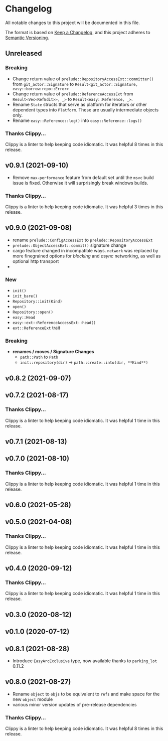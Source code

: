 # Changelog

All notable changes to this project will be documented in this file.

The format is based on [Keep a Changelog](https://keepachangelog.com/en/1.0.0/),
and this project adheres to [Semantic Versioning](https://semver.org/spec/v2.0.0.html).

## Unreleased

### Breaking

- Change return value of `prelude::RepositoryAccessExt::committer()` from `git_actor::Signature` to `Result<git_actor::Signature, easy::borrow:repo::Error>`
- Change return value of `prelude::ReferenceAccessExt` from `Result<Vec<RefEdit>>, _>` to `Result<easy::Reference, _>`.
- Rename `State` structs that serve as platform for iterators or other dependent types into `Platform`. These are usually intermediate objects only.
- Rename `easy::Reference::log()` into `easy::Reference::logs()`

### Thanks Clippy…

Clippy is a linter to help keeping code idiomatic. It was helpful 8 times in this release.

## v0.9.1 (2021-09-10)

- Remove `max-performance` feature from default set until the `msvc` build issue is fixed. Otherwise it will surprisingly break windows builds.

### Thanks Clippy…

Clippy is a linter to help keeping code idiomatic. It was helpful 3 times in this release.

## v0.9.0 (2021-09-08)

- rename `prelude::ConfigAccessExt` to `prelude::RepositoryAccessExt`
- `prelude::ObjectAccessExt::commit()` signature change
- cargo feature changed in incompatible ways. `network` was replaced by more finegrained options for _blocking_ and _async_ networking, as well as optional http transport
- 
### New

- `init()`
- `init_bare()`
- `Repository::init(Kind)`
- `open()`
- `Repository::open()`
- `easy::Head`
- `easy::ext::ReferenceAccessExt::head()`
- `ext::ReferenceExt` trait

### Breaking
- **renames / moves / Signature Changes**
    - `path::Path` to `Path`
    - `init::repository(dir)` -> `path::create::into(dir, **Kind**)`

## v0.8.2 (2021-09-07)

## v0.7.2 (2021-08-17)

### Thanks Clippy…

Clippy is a linter to help keeping code idiomatic. It was helpful 1 time in this release.

## v0.7.1 (2021-08-13)

## v0.7.0 (2021-08-10)

### Thanks Clippy…

Clippy is a linter to help keeping code idiomatic. It was helpful 1 time in this release.

## v0.6.0 (2021-05-28)

## v0.5.0 (2021-04-08)

### Thanks Clippy…

Clippy is a linter to help keeping code idiomatic. It was helpful 1 time in this release.

## v0.4.0 (2020-09-12)

### Thanks Clippy…

Clippy is a linter to help keeping code idiomatic. It was helpful 1 time in this release.

## v0.3.0 (2020-08-12)

## v0.1.0 (2020-07-12)

## v0.8.1 (2021-08-28)

- Introduce `EasyArcExclusive` type, now available thanks to `parking_lot` 0.11.2

## v0.8.0 (2021-08-27)

- Rename `object` to `objs` to be equivalent to `refs` and make space for the new `object` module
- various minor version updates of pre-release dependencies
### Thanks Clippy…

Clippy is a linter to help keeping code idiomatic. It was helpful 8 times in this release.

